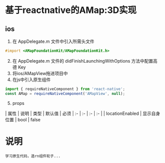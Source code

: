 # 基于reactnative的AMap:3D实现

## ios

1. 在 AppDelegate.m 文件中引入所需头文件
```objective-c
#import <AMapFoundationKit/AMapFoundationKit.h>
```
2. 在 AppDelegate.m 文件的 didFinishLaunchingWithOptions 方法中配置高德 Key
3. 将ios/AMapView拖进项目中
4. 在js中引入原生组件
```javascript
import { requireNativeComponent } from 'react-native';
const AMap = requireNativeComponent('AMapView', null);
```
5. props

| 属性 | 说明 | 类型 | 默认值 | 必须
| :- | :- | :- |  :- | 
| locationEnabled | 显示自身位置 | bool | false


# 说明

    学习原生代码，造rn组件轮子...
